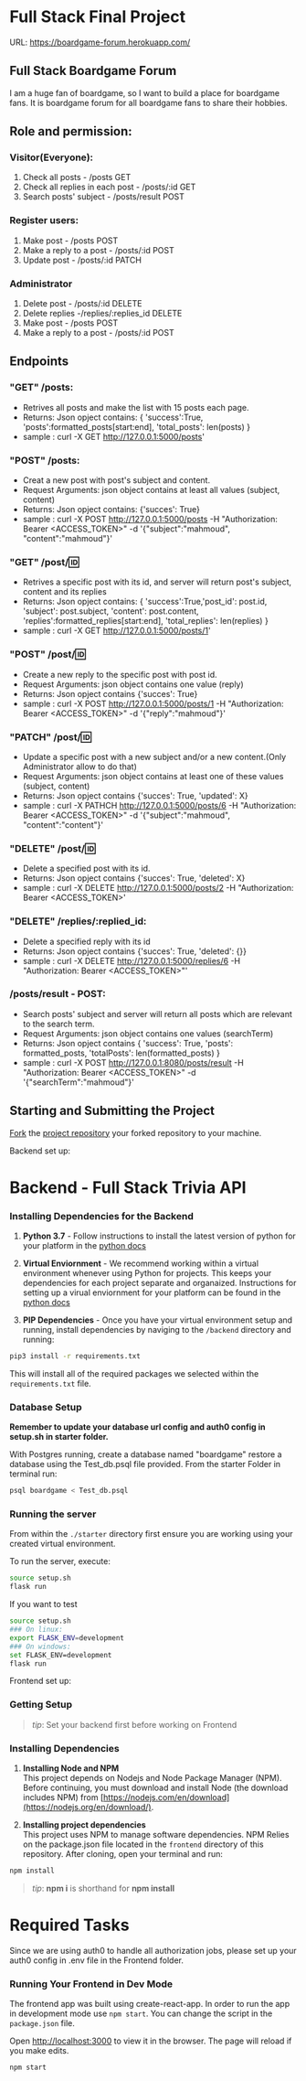 # Full Stack Final Project
URL: https://boardgame-forum.herokuapp.com/

## Full Stack Boardgame Forum
I am a huge fan of boardgame, so I want to build a place for boardgame fans.
It is boardgame forum for all boardgame fans to share their hobbies.

## Role and permission:
### Visitor(Everyone):
1. Check all posts - /posts GET
2. Check all replies in each post - /posts/:id GET
3. Search posts' subject - /posts/result POST

### Register users:
1. Make post - /posts POST
2. Make a reply to a post  - /posts/:id POST
3. Update post  - /posts/:id PATCH

### Administrator
1. Delete post - /posts/:id DELETE
2. Delete replies -/replies/:replies_id DELETE
3. Make post - /posts POST
4. Make a reply to a post - /posts/:id POST

## Endpoints

### "GET" /posts:
- Retrives all posts and make the list with 15 posts each page.
- Returns: Json opject contains: 
    {
        'success':True,
        'posts':formatted_posts[start:end],
        'total_posts': len(posts)
    }
- sample : curl -X GET http://127.0.0.1:5000/posts'

### "POST" /posts:
- Creat a new post with post's subject and content.
- Request Arguments: json object contains at least all values (subject, content)
- Returns: Json opject contains: {'succes': True}
- sample : curl -X POST http://127.0.0.1:5000/posts -H "Authorization: Bearer <ACCESS_TOKEN>" -d '{"subject":"mahmoud", "content":"mahmoud"}'

### "GET" /post/:id:
- Retrives a specific post with its id, and server will return post's subject, content and its replies
- Returns: Json opject contains: 
    {
        'success':True,'post_id': post.id,
        'subject': post.subject,
        'content': post.content,
        'replies':formatted_replies[start:end],
        'total_replies': len(replies)
    }
- sample : curl -X GET http://127.0.0.1:5000/posts/1'

### "POST" /post/:id:
- Create a new reply to the specific post with post id.
- Request Arguments: json object contains one value (reply)
- Returns: Json opject contains {'succes': True}
- sample : curl -X POST http://127.0.0.1:5000/posts/1 -H "Authorization: Bearer <ACCESS_TOKEN>" -d '{"reply":"mahmoud"}'

### "PATCH" /post/:id:
- Update a specific post with a new subject and/or a new content.(Only Administrator allow to do that)
- Request Arguments: json object contains at least one of these values (subject, content)
- Returns: Json opject contains {'succes': True, 'updated': X}
- sample : curl -X PATHCH http://127.0.0.1:5000/posts/6 -H "Authorization: Bearer <ACCESS_TOKEN>" -d '{"subject":"mahmoud", "content":"content"}'

### "DELETE" /post/:id:
- Delete a specified post with its id.
- Returns: Json opject contains {'succes': True, 'deleted': X}
- sample : curl -X DELETE http://127.0.0.1:5000/posts/2 -H "Authorization: Bearer <ACCESS_TOKEN>'

### "DELETE" /replies/:replied_id:
- Delete a specified reply with its id
- Returns: Json opject contains {'succes': True, 'deleted': {}}
- sample : curl -X DELETE http://127.0.0.1:5000/replies/6 -H "Authorization: Bearer <ACCESS_TOKEN>"'

### /posts/result - POST:
- Search posts' subject and server will return all posts which are relevant to the search term.
- Request Arguments: json object contains one values (searchTerm)
- Returns: Json opject contains 
            {
                'success': True,
                'posts': formatted_posts,
                'totalPosts': len(formatted_posts)
            }
- sample : curl -X POST http://127.0.0.1:8080/posts/result -H "Authorization: Bearer <ACCESS_TOKEN>" -d '{"searchTerm":"mahmoud"}'


## Starting and Submitting the Project

[Fork](https://help.github.com/en/articles/fork-a-repo) the [project repository](https://github.com/youzai62/boardgame_forum_sample) your forked repository to your machine.

Backend set up:
# Backend - Full Stack Trivia API 

### Installing Dependencies for the Backend

1. **Python 3.7** - Follow instructions to install the latest version of python for your platform in the [python docs](https://docs.python.org/3/using/unix.html#getting-and-installing-the-latest-version-of-python)


2. **Virtual Enviornment** - We recommend working within a virtual environment whenever using Python for projects. This keeps your dependencies for each project separate and organaized. Instructions for setting up a virual enviornment for your platform can be found in the [python docs](https://packaging.python.org/guides/installing-using-pip-and-virtual-environments/)


3. **PIP Dependencies** - Once you have your virtual environment setup and running, install dependencies by naviging to the `/backend` directory and running:
```bash
pip3 install -r requirements.txt
```
This will install all of the required packages we selected within the `requirements.txt` file.

### Database Setup
**Remember to update your database url config and auth0 config in setup.sh in starter folder.**

With Postgres running, create a database named "boardgame" restore a database using the Test_db.psql file provided. From the starter Folder in terminal run:
```bash
psql boardgame < Test_db.psql
```

### Running the server

From within the `./starter` directory first ensure you are working using your created virtual environment.

To run the server, execute:

```bash
source setup.sh
flask run
```
If you want to test
```bash
source setup.sh
### On linux:
export FLASK_ENV=development
### On windows:
set FLASK_ENV=development
flask run
```

Frontend set up:
### Getting Setup

> _tip_: Set your backend first before working on Frontend

### Installing Dependencies

1. **Installing Node and NPM**<br>
This project depends on Nodejs and Node Package Manager (NPM). Before continuing, you must download and install Node (the download includes NPM) from [https://nodejs.com/en/download](https://nodejs.org/en/download/).

2. **Installing project dependencies**<br>
This project uses NPM to manage software dependencies. NPM Relies on the package.json file located in the `frontend` directory of this repository. After cloning, open your terminal and run:
```bash
npm install
```
>_tip_: **npm i** is shorthand for **npm install**

# Required Tasks
Since we are using auth0 to handle all authorization jobs, please set up your auth0 config in .env file in the Frontend folder.


### Running Your Frontend in Dev Mode

The frontend app was built using create-react-app. In order to run the app in development mode use ```npm start```. You can change the script in the ```package.json``` file. 

Open [http://localhost:3000](http://localhost:3000) to view it in the browser. The page will reload if you make edits.<br>

```bash
npm start
```